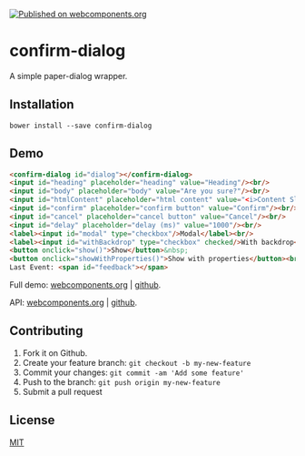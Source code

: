 [![Published on webcomponents.org](https://img.shields.io/badge/webcomponents.org-published-blue.svg)](https://www.webcomponents.org/element/jifalops/confirm-dialog)

# confirm-dialog
A simple paper-dialog wrapper.

## Installation
```
bower install --save confirm-dialog
```

 <!--## Usage-->



## Demo
<!--
```
<custom-element-demo height="400">
  <template>
    <script src="../webcomponentsjs/webcomponents-lite.js"></script>
    <link rel="import" href="confirm-dialog.html">
    <next-code-block></next-code-block>
    <script>
      var dialog = document.getElementById('dialog');
      var heading = document.getElementById('heading');
      var body = document.getElementById('body');
      var confirm = document.getElementById('confirm');
      var cancel = document.getElementById('cancel');
      var delay = document.getElementById('delay');
      var modal = document.getElementById('modal');
      var withBackdrop = document.getElementById('withBackdrop');
      var feedback = document.getElementById('feedback');

      var htmlContent = document.getElementById('htmlContent');
      var div = document.createElement('div');
      Polymer.dom(dialog).appendChild(div);

      dialog.addEventListener('result', function(e) {
        feedback.innerText += ', on-result: ' + e.detail;
      });

      function show() {
        div.innerHTML = htmlContent.value;
        dialog.heading = heading.value;
        dialog.body = body.value;
        dialog.confirm = confirm.value;
        dialog.cancel = cancel.value;
        dialog.delay = Number(delay.value);
        dialog.modal = modal.checked;
        dialog.withBackdrop = withBackdrop.checked;
        dialog.onResult = function(result) { feedback.innerText = "onResult("+result+")"; };
        dialog.show();
      }
      function showWithProperties() {
        div.innerHTML = htmlContent.value;
        dialog.show({
          heading: heading.value,
          body: body.value,
          confirm: confirm.value,
          cancel: cancel.value,
          delay: Number(delay.value),
          modal: modal.checked,
          withBackdrop: withBackdrop.checked,
          onResult: function(result) { feedback.innerText = "onResult("+result+")"; }
        });
      }
    </script>
  </template>
</custom-element-demo>
```
-->

```html
<confirm-dialog id="dialog"></confirm-dialog>
<input id="heading" placeholder="heading" value="Heading"/><br/>
<input id="body" placeholder="body" value="Are you sure?"/><br/>
<input id="htmlContent" placeholder="html content" value="<i>Content Slot</i>"/><br/>
<input id="confirm" placeholder="confirm button" value="Confirm"/><br/>
<input id="cancel" placeholder="cancel button" value="Cancel"/><br/>
<input id="delay" placeholder="delay (ms)" value="1000"/><br/>
<label><input id="modal" type="checkbox"/>Modal</label><br/>
<label><input id="withBackdrop" type="checkbox" checked/>With backdrop</label><br/>
<button onclick="show()">Show</button>&nbsp;
<button onclick="showWithProperties()">Show with properties</button><br/>
Last Event: <span id="feedback"></span>
```

Full demo:
[webcomponents.org](https://www.webcomponents.org/element/jifalops/confirm-dialog/demo/demo/index.html)
| [github](https://jifalops.github.io/confirm-dialog/components/confirm-dialog/demo/).

API: [webcomponents.org](https://www.webcomponents.org/element/jifalops/confirm-dialog/confirm-dialog)
| [github](https://jifalops.github.io/confirm-dialog).

## Contributing

1. Fork it on Github.
2. Create your feature branch: `git checkout -b my-new-feature`
3. Commit your changes: `git commit -am 'Add some feature'`
4. Push to the branch: `git push origin my-new-feature`
5. Submit a pull request

## License

[MIT](https://opensource.org/licenses/MIT)
